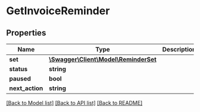 # GetInvoiceReminder

## Properties

 Name            | Type                                                    | Description | Notes      
-----------------|---------------------------------------------------------|-------------|------------
 **set**         | [**\Swagger\Client\Model\ReminderSet**](ReminderSet.md) |             | [optional] 
 **status**      | **string**                                              |             | [optional] 
 **paused**      | **bool**                                                |             | [optional] 
 **next_action** | **string**                                              |             | [optional] 

[[Back to Model list]](../../README.md#documentation-for-models) [[Back to API list]](../../README.md#documentation-for-api-endpoints) [[Back to README]](../../README.md)


